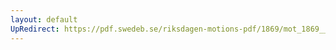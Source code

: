 ```yaml
---
layout: default
UpRedirect: https://pdf.swedeb.se/riksdagen-motions-pdf/1869/mot_1869__fk__00002/mot_1869__fk__00002_001.pdf
---
```


